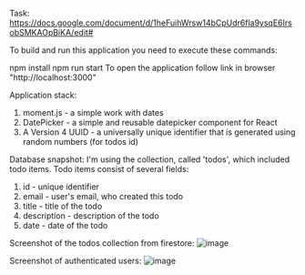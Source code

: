 Task: https://docs.google.com/document/d/1heFuihWrsw14bCpUdr6fla9ysqE6IrsobSMKAOpBiKA/edit#

To build and run this application you need to execute these commands:

npm install
npm run start
To open the application follow link in browser "http://localhost:3000"

Application stack:
1. moment.js - a simple work with dates
2. DatePicker - a simple and reusable datepicker component for React
3. A Version 4 UUID - a universally unique identifier that is generated using random numbers (for todos id)

Database snapshot:
I'm using the collection, called 'todos', which included todo items.
Todo items consist of several fields: 
1. id - unique identifier
2. email - user's email, who created this todo
3. title - title of the todo
4. description - description of the todo
5. date - date of the todo

Screenshot of the todos collection from firestore: 
![image](https://user-images.githubusercontent.com/31535378/140731109-b3798946-d255-49dc-81b8-381fd5e73f22.png)

Screenshot of authenticated users: 
![image](https://user-images.githubusercontent.com/31535378/140731414-f98c4f31-219b-483c-ba2e-a5514b6bacc1.png)
